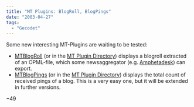 ```yaml
---
title: "MT Plugins: BlogRoll, BlogPings"
date: "2003-04-27"
tags:
  - "Gecodet"
---
```


Some new interesting MT\-Plugins are waiting to be tested:

- [MTBlogRoll](http://eekeek.org/blogs/sungo/archives/000080.html) (or in the [MT Plugin Directory](http://mt-plugins.org/archives/entry/blogroll.php)) displays a blogroll extracted of an OPML\-file, which some newsaggregator (e.g. [Amphetadesk](http://www.disobey.com/amphetadesk/)) can export.
- [MTBlogPings](http://www.rayners.org/archives/000225.php) (or in the [MT Plugin Directory](http://mt-plugins.org/archives/entry/blogpings.php)) displays the total count of received pings of a blog. This is a very easy one, but it will be extended in further versions.

−49
